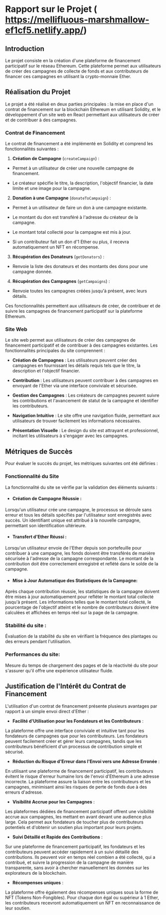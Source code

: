 
  

# Rapport sur le Projet ( https://mellifluous-marshmallow-ef1cf5.netlify.app/)

  

## Introduction

  

Le projet consiste en la création d'une plateforme de financement participatif sur le réseau Ethereum. Cette plateforme permet aux utilisateurs de créer des campagnes de collecte de fonds et aux contributeurs de financer ces campagnes en utilisant la crypto-monnaie Ether.

  

## Réalisation du Projet

  

Le projet a été réalisé en deux parties principales : la mise en place d'un contrat de financement sur la blockchain Ethereum en utilisant Solidity, et le développement d'un site web en React permettant aux utilisateurs de créer et de contribuer à des campagnes.

  

### Contrat de Financement

  

Le contrat de financement a été implémenté en Solidity et comprend les fonctionnalités suivantes :

  

1. **Création de Campagne** (`createCampaign`) :

- Permet à un utilisateur de créer une nouvelle campagne de financement.

- Le créateur spécifie le titre, la description, l'objectif financier, la date limite et une image pour la campagne.

  

2. **Donation à une Campagne** (`donateToCampaign`) :

- Permet à un utilisateur de faire un don à une campagne existante.

- Le montant du don est transféré à l'adresse du créateur de la campagne.

- Le montant total collecté pour la campagne est mis à jour.
-  Si un contributeur fait un don d'1 Ether ou plus, il recevra automatiquement un NFT en récompense.

  

3. **Récupération des Donateurs** (`getDonators`) :

- Renvoie la liste des donateurs et des montants des dons pour une campagne donnée.

  

4. **Récupération des Campagnes** (`getCampaigns`) :

- Renvoie toutes les campagnes créées jusqu'à présent, avec leurs détails.

  

Ces fonctionnalités permettent aux utilisateurs de créer, de contribuer et de suivre les campagnes de financement participatif sur la plateforme Ethereum.

  
  

### Site Web

  

Le site web permet aux utilisateurs de créer des campagnes de financement participatif et de contribuer à des campagnes existantes. Les fonctionnalités principales du site comprennent :

  

- **Création de Campagnes** : Les utilisateurs peuvent créer des campagnes en fournissant les détails requis tels que le titre, la description et l'objectif financier.

- **Contribution** : Les utilisateurs peuvent contribuer à des campagnes en envoyant de l'Ether via une interface conviviale et sécurisée.

- **Gestion des Campagnes** : Les créateurs de campagnes peuvent suivre les contributions et l'avancement de statut de la campagne et identifier les contributeurs.

- **Navigation Intuitive** : Le site offre une navigation fluide, permettant aux utilisateurs de trouver facilement les informations nécessaires.

- **Présentation Visuelle** : Le design du site est attrayant et professionnel, incitant les utilisateurs à s'engager avec les campagnes.

  

## Métriques de Succès

  

Pour évaluer le succès du projet, les métriques suivantes ont été définies :

  
  
  

### Fonctionnalité du Site

La fonctionnalité du site se vérifie par la validation des éléments suivants :

  

- #### Création de Campagne Réussie :

Lorsqu'un utilisateur crée une campagne, le processus se déroule sans erreur et tous les détails spécifiés par l'utilisateur sont enregistrés avec succès. Un identifiant unique est attribué à la nouvelle campagne, permettant son identification ultérieure.

  

- #### Transfert d'Ether Réussi :

Lorsqu'un utilisateur envoie de l'Ether depuis son portefeuille pour contribuer à une campagne, les fonds doivent être transférés de manière sécurisée à l'adresse de la campagne correspondante. Le montant de la contribution doit être correctement enregistré et reflété dans le solde de la campagne.

  

- #### Mise à Jour Automatique des Statistiques de la Campagne:

Après chaque contribution réussie, les statistiques de la campagne doivent être mises à jour automatiquement pour refléter le montant total collecté jusqu'à présent. Les informations telles que le montant total collecté, le pourcentage de l'objectif atteint et le nombre de contributeurs doivent être calculées et affichées en temps réel sur la page de la campagne.

  

### Stabilité du site :

Évaluation de la stabilité du site en vérifiant la fréquence des plantages ou des erreurs pendant l'utilisation.

  

### Performances du site:

Mesure du temps de chargement des pages et de la réactivité du site pour s'assurer qu'il offre une expérience utilisateur fluide.

  

## Justification de l'Intérêt du Contrat de Financement

  

L'utilisation d'un contrat de financement présente plusieurs avantages par rapport à un simple envoi direct d'Ether :

  

- **Facilité d'Utilisation pour les Fondateurs et les Contributeurs** :

La plateforme offre une interface conviviale et intuitive tant pour les fondateurs de campagnes que pour les contributeurs. Les fondateurs peuvent facilement créer et gérer leurs campagnes, tandis que les contributeurs bénéficient d'un processus de contribution simple et sécurisé.

- **Réduction du Risque d'Erreur dans l'Envoi vers une Adresse Erronée** :

En utilisant une plateforme de financement participatif, les contributeurs évitent le risque d'erreur humaine lors de l'envoi d'Ethereum à une adresse incorrecte. La plateforme assure la liaison entre les contributeurs et les campagnes, minimisant ainsi les risques de perte de fonds due à des erreurs d'adresse.

  

- **Visibilité Accrue pour les Campagnes** :

Les plateformes dédiées de financement participatif offrent une visibilité accrue aux campagnes, les mettant en avant devant une audience plus large. Cela permet aux fondateurs de toucher plus de contributeurs potentiels et d'obtenir un soutien plus important pour leurs projets.

  

- **Suivi Détaillé et Rapide des Contributions** :

Sur une plateforme de financement participatif, les fondateurs et les contributeurs peuvent accéder rapidement à un suivi détaillé des contributions. Ils peuvent voir en temps réel combien a été collecté, qui a contribué, et suivre la progression de la campagne de manière transparente, sans avoir à chercher manuellement les données sur les explorateurs de la blockchain.

- **Récompenses uniques** :

 La plateforme offre également des récompenses uniques sous la forme de NFT (Tokens Non-Fongibles). Pour chaque don égal ou supérieur à 1 Ether, les contributeurs recevront automatiquement un NFT en reconnaissance de leur soutien.
